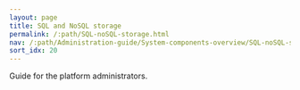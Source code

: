 ```yaml
---
layout: page
title: SQL and NoSQL storage
permalink: /:path/SQL-noSQL-storage.html
nav: /:path/Administration-guide/System-components-overview/SQL-noSQL-storage
sort_idx: 20
---
```


Guide for the platform administrators.